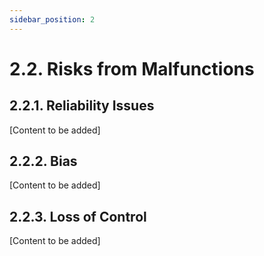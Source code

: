 ```yaml
---
sidebar_position: 2
---
```


# 2.2. Risks from Malfunctions

## 2.2.1. Reliability Issues

[Content to be added]

## 2.2.2. Bias

[Content to be added]

## 2.2.3. Loss of Control

[Content to be added] 